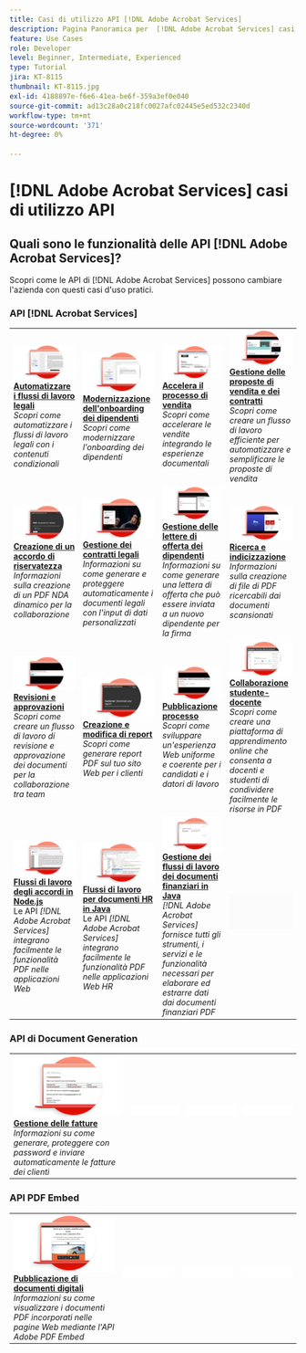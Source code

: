 ```yaml
---
title: Casi di utilizzo API [!DNL Adobe Acrobat Services]
description: Pagina Panoramica per  [!DNL Adobe Acrobat Services] casi d'uso API
feature: Use Cases
role: Developer
level: Beginner, Intermediate, Experienced
type: Tutorial
jira: KT-8115
thumbnail: KT-8115.jpg
exl-id: 4188897e-f6e6-41ea-be6f-359a3ef0e040
source-git-commit: ad13c28a0c218fc0027afc02445e5ed532c2340d
workflow-type: tm+mt
source-wordcount: '371'
ht-degree: 0%

---
```


# [!DNL Adobe Acrobat Services] casi di utilizzo API

## Quali sono le funzionalità delle API [!DNL Adobe Acrobat Services]?

Scopri come le API di [!DNL Adobe Acrobat Services] possono cambiare l&#39;azienda con questi casi d&#39;uso pratici.

### API [!DNL Acrobat Services]

<table style="table-layout:fixed">
<tr>
  <td>
    <a href="automatelegalworkflows.md">
      <img alt="Automatizzare i flussi di lavoro legali" src="assets/automatelegal_thumb.png" />
    </a>
    <div>
    <a href="automatelegalworkflows.md"><strong>Automatizzare i flussi di lavoro legali</strong></a>
    </div>
    <em>Scopri come automatizzare i flussi di lavoro legali con i contenuti condizionali</em>
    <br>
  </td>
  <td>
      <a href="employeeonboarding.md">
        <img alt="Modernizzazione dell&apos;inserimento dei dipendenti" src="assets/employee_thumb.png" />
      </a>
      <div>
      <a href="employeeonboarding.md"><strong>Modernizzazione dell'onboarding dei dipendenti</strong></a>
      </div>
      <em>Scopri come modernizzare l'onboarding dei dipendenti</em>
      <br>
  </td>
  <td>
      <a href="acceleratesales.md">
        <img alt="Velocizzare il processo di vendita" src="assets/accsales_thumb.png" />
      </a>
      <div>
      <a href="acceleratesales.md"><strong>Accelera il processo di vendita</strong></a>
      </div>
      <em>Scopri come accelerare le vendite integrando le esperienze documentali</em>
      <br>
    </td>
    <td>
      <a href="sales.md">
        <img alt="Gestione delle proposte di vendita e dei contratti" src="assets/sales_thumb.png" />
      </a>
      <div>
      <a href="sales.md"><strong>Gestione delle proposte di vendita e dei contratti</strong></a>
      </div>
      <em>Scopri come creare un flusso di lavoro efficiente per automatizzare e semplificare le proposte di vendita</em>
      <br>
    </td>
</tr>
<tr>
  <td>
    <a href="nda.md">
      <img alt="Creazione di un accordo di riservatezza" src="assets/nda_thumb.png" />
    </a>
    <div>
    <a href="nda.md"><strong>Creazione di un accordo di riservatezza</strong></a>
    </div>
    <em>Informazioni sulla creazione di un PDF NDA dinamico per la collaborazione</em>
    <br>
  </td>
  <td>
    <a href="legal.md">
      <img alt="Gestione dei contratti legali" src="assets/legal_thumb.png" />
    </a>
    <div>
    <a href="legal.md"><strong>Gestione dei contratti legali</strong></a>
    </div>
    <em>Informazioni su come generare e proteggere automaticamente i documenti legali con l'input di dati personalizzati</em>
    <br>
  </td>
  <td>
    <a href="offer.md">
      <img alt="Gestione delle lettere di offerta dei dipendenti" src="assets/offer_thumb.png" />
    </a>
    <div>
    <a href="offer.md"><strong>Gestione delle lettere di offerta dei dipendenti</strong></a>
    </div>
    <em>Informazioni su come generare una lettera di offerta che può essere inviata a un nuovo dipendente per la firma</em>
    <br>
  </td>
  <td>
    <a href="searching.md">
      <img alt="Ricerca e indicizzazione" src="assets/searching_thumb.png" />
    </a>
    <div>
    <a href="searching.md"><strong>Ricerca e indicizzazione</strong></a>
    </div>
    <em>Informazioni sulla creazione di file di PDF ricercabili dai documenti scansionati</em>
    <br>
  </td>
</tr>
<tr>
  <td>
    <a href="reviews.md">
      <img alt="Revisioni e approvazioni" src="assets/reviews_thumb.png" />
    </a>
    <div>
    <a href="reviews.md"><strong>Revisioni e approvazioni</strong></a>
    </div>
    <em>Scopri come creare un flusso di lavoro di revisione e approvazione dei documenti per la collaborazione tra team</em>
    <br>
  </td>
  <td>
    <a href="reportcreation.md">
      <img alt="Creazione e modifica di report" src="assets/report_thumb.png" />
    </a>
    <div>
    <a href="reportcreation.md"><strong>Creazione e modifica di report</strong></a>
    </div>
    <em>Scopri come generare report PDF sul tuo sito Web per i clienti</em>
    <br>
  </td>
  <td>
    <a href="jobposting.md">
      <img alt="Pubblicazione processo" src="assets/job_thumb.png" />
    </a>
    <div>
    <a href="jobposting.md"><strong>Pubblicazione processo</strong></a>
    </div>
    <em>Scopri come sviluppare un'esperienza Web uniforme e coerente per i candidati e i datori di lavoro</em>
    <br>
  </td>
  <td>
    <a href="educationcollab.md">
      <img alt="Collaborazione studente-docente" src="assets/edu_thumb.png" />
    </a>
    <div>
    <a href="educationcollab.md"><strong>Collaborazione studente-docente</strong></a>
    </div>
    <em>Scopri come creare una piattaforma di apprendimento online che consenta a docenti e studenti di condividere facilmente le risorse in PDF</em>
    <br>
  </td>
</tr>
<tr>
  <td>
    <a href="agreementworkflowsnodejs.md">
      <img alt="Flussi di lavoro degli accordi in Node.js" src="assets/AWNjs_thumb.png" />
    </a>
    <div>
    <a href="agreementworkflowsnodejs.md"><strong>Flussi di lavoro degli accordi in Node.js</strong></a>
    </div>
    Le API <em>[!DNL Adobe Acrobat Services] integrano facilmente le funzionalità PDF nelle applicazioni Web</em>
    <br>
  </td>
  <td>
    <a href="hragreementworkflowsjava.md">
      <img alt="Flussi di lavoro per documenti HR in Java" src="assets/HRWJ_thumb.png" />
    </a>
    <div>
    <a href="hragreementworkflowsjava.md"><strong>Flussi di lavoro per documenti HR in Java</strong></a>
    </div>
    Le API <em>[!DNL Adobe Acrobat Services] integrano facilmente le funzionalità PDF nelle applicazioni Web HR</em>
    <br>
  </td>
  <td>
    <a href="financeworkflowsjava.md">
      <img alt="Gestione dei flussi di lavoro dei documenti finanziari in Java" src="assets/FAWJ_thumb.png" />
    </a>
    <div>
    <a href="financeworkflowsjava.md"><strong>Gestione dei flussi di lavoro dei documenti finanziari in Java</strong></a>
    </div>
    <em>[!DNL Adobe Acrobat Services] fornisce tutti gli strumenti, i servizi e le funzionalità necessari per elaborare ed estrarre dati dai documenti finanziari PDF</em>
    <br>
  </td>
  <td>
    <img alt="Spaziatore" src="../assets/GrayBanner_Placeholder.png" />
    <div>
    <br>
  </td>
</tr>
</table>

### API di Document Generation

<table style="table-layout:fixed">
<tr>
  <td>
    <a href="invoices.md">
      <img alt="Gestione delle fatture" src="assets/invoices_thumb.png" />
    </a>
    <div>
    <a href="invoices.md"><strong>Gestione delle fatture</strong></a>
    </div>
    <em>Informazioni su come generare, proteggere con password e inviare automaticamente le fatture dei clienti</em>
    <br>
  </td>
  <td>
    <img alt="Spaziatore" src="../assets/WhiteBanner_Placeholder.png" />
    <div>
    <br>
  </td>
  <td>
    <img alt="Spaziatore" src="../assets/WhiteBanner_Placeholder.png" />
    <div>
    <br>
  </td>
  <td>
    <img alt="Spaziatore" src="../assets/WhiteBanner_Placeholder.png" />
    <div>
    <br>
  </td>
</tr>
</table>

### API PDF Embed

<table style="table-layout:fixed">
<tr>
   <td>
    <a href="ddppdfembedapi.md">
      <img alt="Pubblicazione di documenti digitali" src="assets/ddp_thumb.png" />
    </a>
    <div>
    <a href="ddppdfembedapi.md"><strong>Pubblicazione di documenti digitali</strong></a>
    </div>
    <em>Informazioni su come visualizzare i documenti PDF incorporati nelle pagine Web mediante l'API Adobe PDF Embed</em>
    <br>
  </td>
  <td>
    <img alt="Spaziatore" src="../assets/WhiteBanner_Placeholder.png" />
    <div>
    <br>
  </td>
  <td>
    <img alt="Spaziatore" src="../assets/WhiteBanner_Placeholder.png" />
    <div>
    <br>
  </td>
  <td>
    <img alt="Spaziatore" src="../assets/WhiteBanner_Placeholder.png" />
    <div>
    <br>
  </td>
</tr>
</table>
